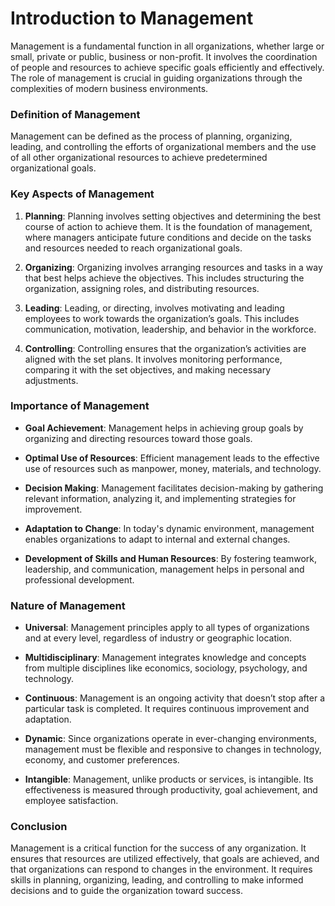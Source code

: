 # Introduction to Management

Management is a fundamental function in all organizations, whether large or small, private or public, business or non-profit. It involves the coordination of people and resources to achieve specific goals efficiently and effectively. The role of management is crucial in guiding organizations through the complexities of modern business environments.

### **Definition of Management**
Management can be defined as the process of planning, organizing, leading, and controlling the efforts of organizational members and the use of all other organizational resources to achieve predetermined organizational goals.

### **Key Aspects of Management**

1. **Planning**: Planning involves setting objectives and determining the best course of action to achieve them. It is the foundation of management, where managers anticipate future conditions and decide on the tasks and resources needed to reach organizational goals.

2. **Organizing**: Organizing involves arranging resources and tasks in a way that best helps achieve the objectives. This includes structuring the organization, assigning roles, and distributing resources.

3. **Leading**: Leading, or directing, involves motivating and leading employees to work towards the organization’s goals. This includes communication, motivation, leadership, and behavior in the workforce.

4. **Controlling**: Controlling ensures that the organization’s activities are aligned with the set plans. It involves monitoring performance, comparing it with the set objectives, and making necessary adjustments.

### **Importance of Management**

- **Goal Achievement**: Management helps in achieving group goals by organizing and directing resources toward those goals.
  
- **Optimal Use of Resources**: Efficient management leads to the effective use of resources such as manpower, money, materials, and technology.
  
- **Decision Making**: Management facilitates decision-making by gathering relevant information, analyzing it, and implementing strategies for improvement.
  
- **Adaptation to Change**: In today's dynamic environment, management enables organizations to adapt to internal and external changes.

- **Development of Skills and Human Resources**: By fostering teamwork, leadership, and communication, management helps in personal and professional development.

### **Nature of Management**

- **Universal**: Management principles apply to all types of organizations and at every level, regardless of industry or geographic location.
  
- **Multidisciplinary**: Management integrates knowledge and concepts from multiple disciplines like economics, sociology, psychology, and technology.
  
- **Continuous**: Management is an ongoing activity that doesn’t stop after a particular task is completed. It requires continuous improvement and adaptation.
  
- **Dynamic**: Since organizations operate in ever-changing environments, management must be flexible and responsive to changes in technology, economy, and customer preferences.
  
- **Intangible**: Management, unlike products or services, is intangible. Its effectiveness is measured through productivity, goal achievement, and employee satisfaction.

### **Conclusion**
Management is a critical function for the success of any organization. It ensures that resources are utilized effectively, that goals are achieved, and that organizations can respond to changes in the environment. It requires skills in planning, organizing, leading, and controlling to make informed decisions and to guide the organization toward success.